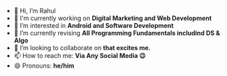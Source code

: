 - 👋 Hi, I’m Rahul
- 🔭 I'm currently working on <b>Digital Marketing and Web Development</b>  
- 👀 I’m interested in <b> Android and Software Development</b>
- 🌱 I’m currently revising <b>All Programming Fundamentals includind DS & Algo </b>
- 💞️ I’m looking to collaborate on <b>that excites me.</b>
- 📫 How to reach me: <b>Via Any Social Media 😉</b>
- 😄 Pronouns: <b>he/him</b>

<!---
iamrahulsingh089/iamrahulsingh089 is a ✨ special ✨ repository because its `README.md` (this file) appears on your GitHub profile.
You can click the Preview link to take a look at your changes.
--->
